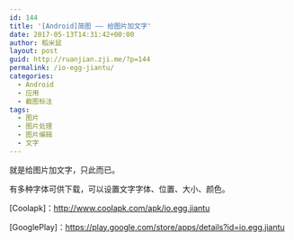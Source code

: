 ```yaml
---
id: 144
title: '[Android]简图 —— 给图片加文字'
date: 2017-05-13T14:31:42+00:00
author: 稻米鼠
layout: post
guid: http://ruanjian.zji.me/?p=144
permalink: /io-egg-jiantu/
categories:
  - Android
  - 应用
  - 截图标注
tags:
  - 图片
  - 图片处理
  - 图片编辑
  - 文字
---
```

就是给图片加文字，只此而已。

有多种字体可供下载，可以设置文字字体、位置、大小、颜色。

[Coolapk]：<http://www.coolapk.com/apk/io.egg.jiantu>

[GooglePlay]：<https://play.google.com/store/apps/details?id=io.egg.jiantu>
